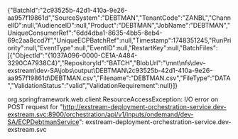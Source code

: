 {"BatchId":"2c93525b-42d1-410a-9e26-aa957f19861d","SourceSystem":"DEBTMAN","TenantCode":"ZANBL","ChannelID":null,"AudienceID":null,"Product":"DEBTMAN","JobName":"DEBTMAN","UniqueConsumerRef":"6dd4dba1-8635-4bb5-8eb4-69c2aa8ccd7f","UniqueECPBatchRef":null,"Timestamp":1748351245,"RunPriority":null,"EventType":null,"EventID":null,"RestartKey":null,"BatchFiles":[{"ObjectId":"{1037A096-0000-CE1A-A484-3290CA7938C4}","RepositoryId":"BATCH","BlobUrl":"\\mnt\\nfs\\dev-exstream\\dev-SA\\jobs\\output\\DEBTMAN\\2c93525b-42d1-410a-9e26-aa957f19861d\\DEBTMAN.csv","Filename":"DEBTMAN.csv","FileType":"DATA","ValidationStatus":"valid","ValidationRequirement":null}]}

org.springframework.web.client.ResourceAccessException: I/O error on POST request for "http://exstream-deployment-orchestration-service.dev-exstream.svc:8900/orchestration/api/v1/inputs/ondemand/dev-SA/ECPDebtmanService": exstream-deployment-orchestration-service.dev-exstream.svc
